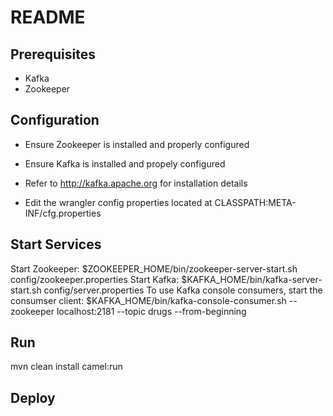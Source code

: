 README
======
Prerequisites
-------------
- Kafka 
- Zookeeper 

Configuration
------------
- Ensure Zookeeper is installed and properly configured
- Ensure Kafka is installed and propely configured
- Refer to http://kafka.apache.org for installation details

- Edit the wrangler config properties located at CLASSPATH:META-INF/cfg.properties

Start Services
--------------
Start Zookeeper: $ZOOKEEPER_HOME/bin/zookeeper-server-start.sh config/zookeeper.properties
Start Kafka: $KAFKA_HOME/bin/kafka-server-start.sh config/server.properties
To use Kafka console consumers, start the consumser client: $KAFKA_HOME/bin/kafka-console-consumer.sh --zookeeper localhost:2181 --topic drugs --from-beginning


Run
-----
mvn clean install camel:run

Deploy
------


